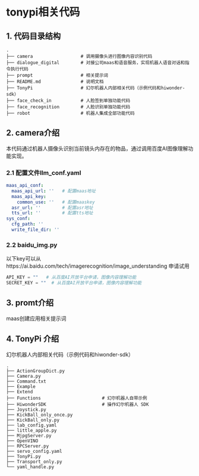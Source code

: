 # tonypi相关代码

## 1. 代码目录结构

```shell
.
├── camera                  # 调用摄像头进行图像内容识别代码
├── dialogue_digital        # 对接公司maas和语音服务，实现机器人语音对话和指令执行代码
├── prompt                  # 相关提示词
├── README.md               # 说明文档
├── TonyPi                  # 幻尔机器人内部相关代码（示例代码和hiwonder-sdk）
├── face_check_in           # 人脸签到单独功能代码
├── face_recognition        # 人脸识别单独功能代码
├── robot                   # 机器人集成全部功能代码

```

## 2. camera介绍

本代码通过机器人摄像头识别当前镜头内存在的物品，通过调用百度AI图像理解功能实现。

### 2.1 配置文件llm_conf.yaml

```yaml
maas_api_conf:
  maas_api_url: ''   # 配置maas地址
  maas_api_key:      
    common_use: ''   # 配置maaskey
  asr_url: ''        # 配置asr地址
  tts_url: ''        # 配置tts地址
sys_conf:
  cfg_path: ''
  write_file_dir: ''
```

### 2.2 baidu_img.py

以下key可以从https://ai.baidu.com/tech/imagerecognition/image_understanding 申请试用

```py
API_KEY = ""   # 从百度AI开放平台申请，图像内容理解功能
SECRET_KEY = ""  # 从百度AI开放平台申请，图像内容理解功能
```

## 3. promt介绍

maas创建应用相关提示词

## 4. TonyPi 介绍

幻尔机器人内部相关代码（示例代码和hiwonder-sdk）

```shell
.
├── ActionGroupDict.py
├── Camera.py
├── Command.txt
├── Example
├── Extend
├── Functions                       # 幻尔机器人自带示例
├── HiwonderSDK                     # 操作幻尔机器人 SDK
├── Joystick.py
├── KickBall_only_once.py
├── KickBall_only.py
├── lab_config.yaml
├── little_apple.py
├── MjpgServer.py
├── OpenVINO
├── RPCServer.py
├── servo_config.yaml
├── TonyPi.py
├── Transport_only.py
└── yaml_handle.py
```

